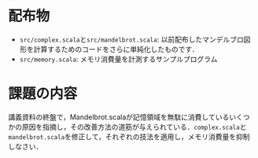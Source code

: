# 配布物

- `src/complex.scala`と`src/mandelbrot.scala`: 以前配布したマンデルブロ図形を計算するためのコードをさらに単純化したものです．
- `src/memory.scala`: メモリ消費量を計測するサンプルプログラム

# 課題の内容

講義資料の終盤で，Mandelbrot.scalaが記憶領域を無駄に消費しているいくつかの原因を指摘し，その改善方法の道筋が与えられている．`complex.scala`と`mandelbrot.scala`を修正して，それぞれの技法を適用し，メモリ消費量を抑制しなさい．

